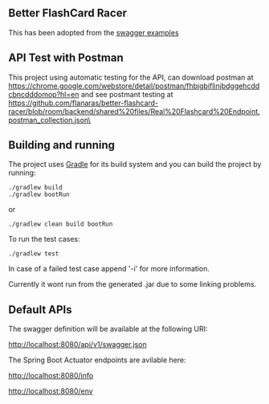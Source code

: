 ## Better FlashCard Racer

This has been adopted from the [swagger examples](https://github.com/swagger-api/swagger-samples/tree/master/java/inflector-springboot-jersey)

## API Test with Postman
This project using automatic testing for the API, can download postman at https://chrome.google.com/webstore/detail/postman/fhbjgbiflinjbdggehcddcbncdddomop?hl=en and see postmant testing at https://github.com/flanaras/better-flashcard-racer/blob/room/backend/shared%20files/Real%20Flashcard%20Endpoint.postman_collection.json\

## Building and running

The project uses [Gradle](https://gradle.org/) for its build system and you can build the project by running:

	./gradlew build
	./gradlew bootRun
	
or

    ./gradlew clean build bootRun
    
To run the test cases:

    ./gradlew test
    
In case of a failed test case append '-i' for more information.
	
Currently it wont run from the generated .jar due to some linking problems.

## Default APIs

The swagger definition will be available at the following URI:

[http://localhost:8080/api/v1/swagger.json](http://localhost:8080/api/v1/swagger.json)

The Spring Boot Actuator endpoints are avilable here:

[http://localhost:8080/info](http://localhost:8080/info)

[http://localhost:8080/env](http://localhost:8080/env)

